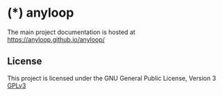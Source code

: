 # (*) anyloop

The main project documentation is hosted at
https://anyloop.github.io/anyloop/

## License
This project is licensed under the GNU General Public License, Version 3
[GPLv3](https://www.gnu.org/licenses/gpl-3.0.en.html)

